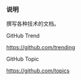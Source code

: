 ### 说明
撰写各种技术的文档。

GitHub Trend 

https://github.com/trending


 
GitHub Topic

https://github.com/topics